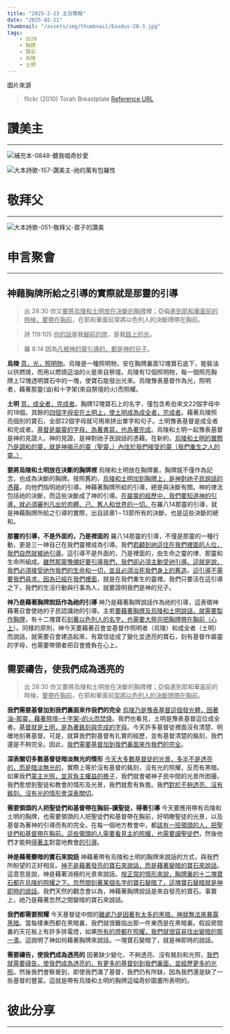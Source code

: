 ```yaml
---
title: "2025-2-23 主日簡報"
date: "2025-02-21"
thumbnail: "/assets/img/thumbnail/Exodus-28-3.jpg"
tags:
    - 出28
    - 胸牌
    - 寶石
    - 烏陵
    - 土明
---
```


圖片來源
> flickr (2010) Torah Breastplate [Reference URL](https://www.flickr.com/photos/12090437@N04/4708945071/) 

# 讚美主
___

![補充本-0848-聽我唱奇妙愛](/assets/img/hymns/hymn-supplement-848.jpg "補充本-0848-聽我唱奇妙愛")

![大本詩歌-157-讚美主-祂的萬有包羅性](/assets/img/hymns/hymn-157.jpg "大本詩歌-157-讚美主-祂的萬有包羅性")

# 敬拜父
___

![大本詩歌-051-敬拜父-眾子的讚美](/assets/img/hymns/hymn-51.jpg "大本詩歌-051-敬拜父-眾子的讚美")

# 申言聚會
___

## 神藉胸牌所給之引導的實際就是那靈的引導

> 出 28:30 你又<u>要將</u><u>烏陵和土明</u><u>放在決斷的</u><u>胸牌</u>裡；亞倫<u>進</u><u>到耶和華面前的時候，要帶在胸前</u>，在耶和華面前常將以色列人的決斷牌帶在胸前。

> 詩 119:105 <u>你的話</u>是我<u>腳前的燈</u>，是我<u>路上的光</u>。

> 羅 8:14 因為<u>凡被神的靈引導的，都是神的兒子</u>。

**烏陵** <u>意，光，照明物</u>。烏陵是一種照明物，安在胸牌裏面12塊寶石底下，能裝油以供燃燒，而用以燃燒這油的火是來自祭壇。烏陵有12個照明物，每一個照亮胸牌上12塊透明寶石中的一塊，使寶石能發出光來。烏陵豫表基督作為光，照明者，藉著那靈(油)和十字架(來自祭壇的火)而照耀。

**土明** <u>意，成全者，完成者</u>。胸牌12塊寶石上的名字，僅包含希伯來文22個字母中的18個。其餘的<u>四個字母安在土明上，使土明成為成全者，完成者</u>。藉著烏陵照亮個別的寶石，全部22個字母就可用來拼出單字和句子。土明豫表基督是成全者和完成者。<u>基督是屬靈的字母，為著書寫，也為著完成</u>。烏陵和土明一起豫表基督是神的見證人，神的見證，是神對祂子民說話的憑藉。在新約，<u>烏陵和土明的實際乃是調和的靈，就是神揭示的靈（聖靈，）內住於我們接受的靈（我們重生之人的靈。）</u>

**要將烏陵和土明放在決斷的胸牌裡** 烏陵和土明放在胸牌裏，胸牌就不僅作為記念，也成為決斷的胸牌。按照舊約，<u>烏陵和土明加到胸牌上，是神對祂子民說話的憑藉</u>，向他們指明祂的引導。神藉著胸牌所給的引導，總是與決斷有關。神的律法包括祂的決斷，而這些決斷成了神的引導。<u>在屬靈的經歷中，我們要知道神的引導，就必須審判凡出於肉體、己、舊人和世界的一切。</u>在羅八14那靈的引導，就是神藉胸牌所給之引導的實際，出自該章1∼13節所有的決斷，也是這些決斷的總和。

**那靈的引導，不是外面的，乃是裡面的** 羅八14那靈的引導，不僅是那靈的一種行動，更是三一神自己在我們靈裡成為引導。我們<u>若顧到祂這住在我們裡面的人位，我們自然就被祂引導</u>。這引導不是外面的，乃是裡面的，由生命之靈的律、那靈和生命所組成。<u>雖然那靈豫備好要引導我們，我們卻必須主動受祂引導。這就是說，我們必須接受祂作我們的生命和一切，並且必須治死我們身上的舊造</u>。<u>這引導不需要我們尋求，因為已經在我們裡面</u>，就是在我們重生的靈裡。我們只要活在這引導之下，我們的生活行動與行事為人，就要證明我們是神的兒子。

**神乃是藉著胸牌說話作為祂的引導** 神乃是藉著胸牌說話作為祂的引導，這表徵神藉著召會使祂的子民認識祂的引導。主若<u>要藉著胸牌及烏陵和土明說話，就需要製作胸牌</u>，有十二塊寶石<u>刻著以色列人的名字，也需要大祭司把胸牌帶在胸前（心上</u>）。同樣的原則，神今天要藉著召會並基督作照明者（烏陵）和成全者（土明）而說話，就需要召會建造起來，有眾信徒成了變化並透亮的寶石，刻有基督作屬靈的字母，也需要帶領者把召會擔負在心上。

## 需要禱告，使我們成為透亮的

> 出 28:30 你又要將烏陵和土明放在決斷的胸牌裡；亞倫進到耶和華面前的時候，<u>要帶在胸前</u>，在耶和華面前<u>常將以色列人的決斷牌帶在胸前</u>。

**我們需要基督加到我們裏面來作我們的完全** <u>烏陵乃是豫表基督這個發光體，因著油</u><u>–</u><u>那靈，藉著祭壇</u><u>–</u><u>十字架</u><u>–</u><u>的火而焚燒</u>。我們也看見，土明是豫表基督這位成全者。<u>基督就是土明，是為著銘刻與完成的字母</u>。今天許多基督徒裡面沒有清楚、明確地刻著基督。可是，就算我們對基督有扎實的經歷，並有基督清楚的銘刻，我們還是不夠完全。因此，<u>我們需要基督加到我們裏面來作我們的完全</u>。

**深表關切多數基督徒暗淡無光的情形** <u>今天大多數基督徒的光景，多半不是透亮的，而是暗淡無光的</u>，實際上等於沒有基督的銘刻，沒有光的照耀，反而有黑暗。如果我們<u>蒙主光照，並背負主權益的擔子</u>，我們就會被神子民中間的光景所困擾。我們愈想到聖徒和教會的情形及光景，我們就愈有負擔。我們<u>對於不</u><u>夠</u><u>透亮、沒有銘刻、沒有光的情形會深表關切</u>。

**需要領頭的人把聖徒們和基督帶在胸前–讀聖徒，得著引導** 今天要應用帶有烏陵和土明的胸牌，也需要領頭的人把聖徒們和基督帶在胸前，好明瞭聖徒的光景，以及基督為著神的引導而有的完全。在每一個地方教會中，都<u>該有一班領頭的人，把聖徒們和基督帶在胸前。這些領頭的人需要看見主的照耀，也需要</u><u>讀聖徒們</u>，然後他們才能夠<u>得著主</u>對當地教會<u>的引導</u>。

**神是藉著變暗的寶石來說話** 神藉著帶有烏陵和土明的胸牌來說話的方式，與我們所盼望的正好相反。<u>神不是藉著發亮的寶石來說話，而是藉著變暗的寶石來說話</u>。這意思是說，神是藉著消極的光景來說話。<u>按正常的情形來說，胸牌裏的十二塊寶石都在烏陵的照耀之下。忽然間刻著某個名字的寶石變暗了，這塊寶石變暗就是神即時的說話</u>。我們天然的觀念會以為，神藉著胸牌說話是來自發亮的寶石。事實上，祂乃是藉著忽然之間變暗的寶石來說話。

**我們都需要照耀** 今天基督徒中間的<u>難處乃是因著有太多的黑暗，神就無法來暴露黑暗</u>。當每樣東西都在黑暗裏，我們就很難指出那一件東西是在黑暗裏。假設房間裏的天花板上有許多排電燈，如果<u>所有的燈都在照耀，我們就很容易找出變暗的那一盞</u>。這說明了神如何藉著胸牌來說話。一塊寶石變暗了，就是神即時的說話。

**需要禱告，使我們成為透亮的** 因著缺少變化、不夠透亮、沒有銘刻和光照，<u>我們就需要禱告，使我們成為透亮的，有更多的基督刻到我們裏面，並經歷更多的光照</u>。然後我們會察覺到，即使我們滿了基督，我們仍有所缺，因為我們還是缺了一些基督的豐富。這就是帶有烏陵和土明的胸牌這幅奇妙圖畫所表明的。

# 彼此分享
___
